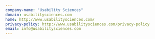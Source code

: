 ```yaml
---
company-name: "Usability Sciences"
domain: usabilitysciences.com
home: http://www.usabilitysciences.com/
privacy-policy: http://www.usabilitysciences.com/privacy-policy
email: info@usabilitysciences.com
---
```





